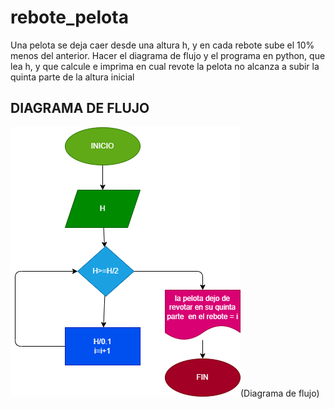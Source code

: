 # rebote_pelota
Una pelota se deja caer desde una altura h, y en cada rebote sube el  10% menos del anterior. Hacer el diagrama de flujo y el programa en python, que lea h, y que calcule e imprima en cual revote la pelota no alcanza a subir la quinta parte de la altura inicial

## DIAGRAMA DE FLUJO
![Diagrama de flujo](diagrama.png)(Diagrama de flujo)